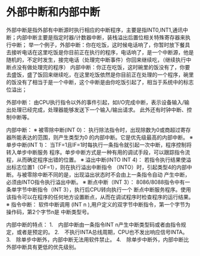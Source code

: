 # 外部中断和内部中断
外部中断是指外部有中断源时执行相应的中断程序，主要是指INT0,INT1,通讯中断；内部中断主要是指定时器/计数器中断，装栈溢出后置位相关特殊寄存器来执行中断；
举一个例子，外部中断：你在吃饭，这时候电话响了，你暂时放下餐具去接听电话在这里吃饭是你目前正在执行的程序，电话响了，是一个中断源，他是随机的，不定时发生，接完电话（处理完中断事件）你回来继续吃，（继续执行中断点没有做处理完的程序）
内部中断：你正在吃饭，这时碗里的饭没有了，你要去盛饭，盛了饭回来继续吃，在这里吃饭依然是你目前正在处理的一个程序，碗里的饭没有了相当于是一个中断，这个中断是由你吃饭引起了，相当于系统中的标志位溢出；

外部中断：
由CPU执行指令以外的事件引起，如I/O完成中断，表示设备输入/输出处理已经完成，处理器能够发送下一个输入/输出请求。
此外还有时钟中断、控制中断等。

内部中断：
※ 被零除中断(INT 0)：
执行除法指令时，出现除数为0或商超过寄存器所能表达的范围，则产生类型为0 的内部中断。它是优先级最高的内部中断。
※ 单步中断(INT 1)：
当TF=1且IF=1时每执行一条指令就引起一次中断，程序控制将转入单步中断服务 程序。单步中断方式是一种有用的调试手段，可以跟踪指令流程，从而确定程序出错的位置。
※ 溢出中断(INTO INT 4)：
若指令执行结果使溢出标志位置1（OF=1），则在执行溢出中断指令 （INTO）时，引起类型4的内部中断。与被零除中断不同的是，出现溢出状态时不会由上一条指令自动 产生中断，必须由INTO指令执行溢出中断。
※ 断点中断（INT 3）：
8086/8088指令中有一条单字节中断指令（INT 3），执行后CPU转向执行一个 断点中断服务程序。使用该指令可以在程序的任何地方设置断点，从而在调试程序时检查程序的运行结果。
※ 指令中断：
软件中断调用 (INT n ),用户定义的双字节中断指令，第一个字节为操作码，第2个字节n是 中断类型号。

内部中断的特点：
1.　内部中断由一条指令INT n产生中断类型码或者由指令规定，或者是预定的。
2.　不执行INTA总线周期，CPU也不发出响应信号INTA。
3.　除单步中断外，内部中断无法用软件禁止。
4.　除单步中断外，内部中断比外部中断具有更低的优先级别。
